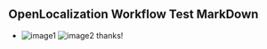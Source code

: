 ## OpenLocalization Workflow Test MarkDown
* ![image1](.\27b60abc-e89e-45a6-8205-4fb8732885dc.png)   ![image2](.\d03ea2dd-841f-49a7-bff1-081d204c1639.png) 
thanks!